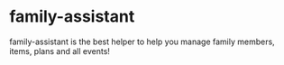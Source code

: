 # family-assistant
family-assistant is the best helper to help you manage family members, items, plans and all events!
